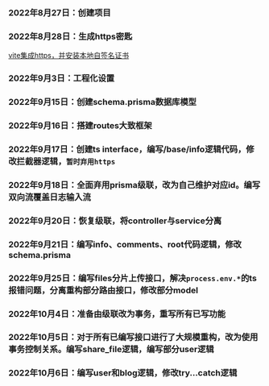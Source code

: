 ### 2022年8月27日：创建项目

### 2022年8月28日：生成https密匙

[vite集成https，并安装本地自签名证书](https://zhuanlan.zhihu.com/p/551720193)

### 2022年9月3日：工程化设置

### 2022年9月15日：创建schema.prisma数据库模型

### 2022年9月16日：搭建routes大致框架

### 2022年9月17日：创建ts interface，编写/base/info逻辑代码，修改拦截器逻辑，`暂时弃用https`

### 2022年9月18日：全面弃用prisma级联，改为自己维护对应id。编写双向流覆盖日志输入流

### 2022年9月20日：恢复级联，将controller与service分离

### 2022年9月21日：编写info、comments、root代码逻辑，修改schema.prisma

### 2022年9月25日：编写files分片上传接口，解决`process.env.*`的ts报错问题，分离重构部分路由接口，修改部分model

### 2022年10月4日：准备由级联改为事务，重写所有已写功能

### 2022年10月5日：对于所有已编写接口进行了大规模重构，改为使用事务控制关系。编写share_file逻辑，编写部分user逻辑

### 2022年10月6日：编写user和blog逻辑，修改try...catch逻辑